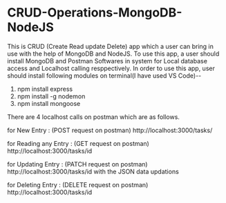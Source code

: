 # CRUD-Operations-MongoDB-NodeJS


This is CRUD (Create Read update Delete) app which a user can bring in use with the help of MongoDB and NodeJS.
To use this app, a user should install MongoDB and Postman Softwares in system for Local database access and Localhost calling resppectively. 
In order to use this app, user should install following modules on terminal(I have used VS Code)--
1) npm install express
2) npm install -g nodemon
3) npm install mongoose

There are 4 localhost calls on postman which are as follows.


for New Entry : (POST request on postman)
http://localhost:3000/tasks/

for Reading any Entry : (GET request on postman)
http://localhost:3000/tasks/id

for Updating Entry : (PATCH request on postman)
http://localhost:3000/tasks/id with the JSON data updations

for Deleting Entry : (DELETE request on postman)
http://localhost:3000/tasks/id 
